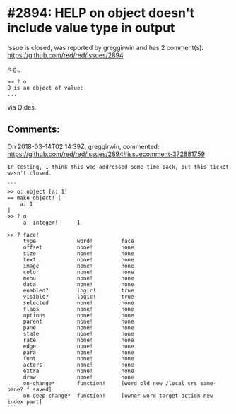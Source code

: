 
#2894: HELP on object doesn't include value type in output
================================================================================
Issue is closed, was reported by greggirwin and has 2 comment(s).
<https://github.com/red/red/issues/2894>

e.g.,
```
>> ? o
O is an object of value:
...
```
via Oldes.


Comments:
--------------------------------------------------------------------------------

On 2018-03-14T02:14:39Z, greggirwin, commented:
<https://github.com/red/red/issues/2894#issuecomment-372881759>

    In testing, I think this was addressed some time back, but this ticket wasn't closed.
    
    ```
    >> o: object [a: 1]
    == make object! [
        a: 1
    ]
    >> ? o
         a  integer!      1
    
    >> ? face!
         type             word!         face
         offset           none!         none
         size             none!         none
         text             none!         none
         image            none!         none
         color            none!         none
         menu             none!         none
         data             none!         none
         enabled?         logic!        true
         visible?         logic!        true
         selected         none!         none
         flags            none!         none
         options          none!         none
         parent           none!         none
         pane             none!         none
         state            none!         none
         rate             none!         none
         edge             none!         none
         para             none!         none
         font             none!         none
         actors           none!         none
         extra            none!         none
         draw             none!         none
         on-change*       function!     [word old new /local srs same-pane? f saved]
         on-deep-change*  function!     [owner word target action new index part]
    ```

